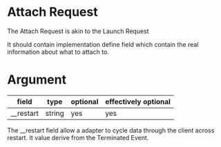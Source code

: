 # Attach Request

The Attach Request is akin to the Launch Request

It should contain implementation define field which contain the real information about what to attach to.

# Argument

| field       | type   | optional | effectively optional |
| ----------- | ------ | -------- | -------------------- |
| \_\_restart | string | yes      | yes                  |

The \_\_restart field allow a adapter to cycle data through the client across restart.
It value derive from the Terminated Event.
